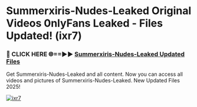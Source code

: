 # Summerxiris-Nudes-Leaked Original Videos 0nlyFans Leaked - Files Updated! (ixr7)

<h3>🔴 CLICK HERE 🌐==►► <a href="https://tinyurl.com/yc6ubb5a" rel="nofollow">Summerxiris-Nudes-Leaked Updated Files</a></h3>

Get Summerxiris-Nudes-Leaked and all content. Now you can access all videos and pictures of Summerxiris-Nudes-Leaked. New Updated Files 2025!

[![ixr7](https://i.imgur.com/7eu0CRL.gif)](https://tinyurl.com/yc6ubb5a)
